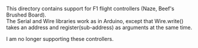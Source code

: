 This directory contains support for F1 flight controllers (Naze, Beef's Brushed Board).  
The Serial and Wire libraries work as in Arduino, except that Wire.write() takes an address and
register(sub-address) as arguments at the same time.

I am no longer supporting these controllers.

